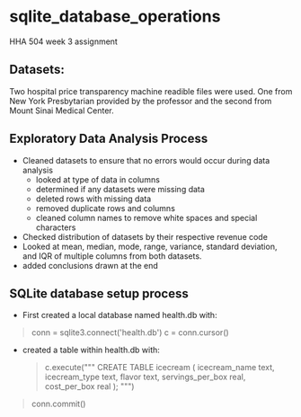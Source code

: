 # sqlite_database_operations
HHA 504 week 3 assignment 

## Datasets: 

Two hospital price transparency machine readible files were used. One from New York Presbytarian provided by the professor and the second from Mount Sinai Medical Center. 

## Exploratory Data Analysis Process

+ Cleaned datasets to ensure that no errors would occur during data analysis
  + looked at type of data in columns
  + determined if any datasets were missing data
  + deleted rows with missing data
  + removed duplicate rows and columns
  + cleaned column names to remove white spaces and special characters
+ Checked distribution of datasets by their respective revenue code
+ Looked at mean, median, mode, range, variance, standard deviation, and IQR of multiple columns from both datasets.
+ added conclusions drawn at the end

## SQLite database setup process

+ First created a local database named health.db with:

> conn = sqlite3.connect('health.db')
> c = conn.cursor()

+ created a table within health.db with:
  
  >c.execute("""
            CREATE TABLE icecream
              (
                icecream_name text,
                icecream_type text,
                flavor text,
                servings_per_box real, 
                cost_per_box real
              );
        """)

> conn.commit()
  
  




